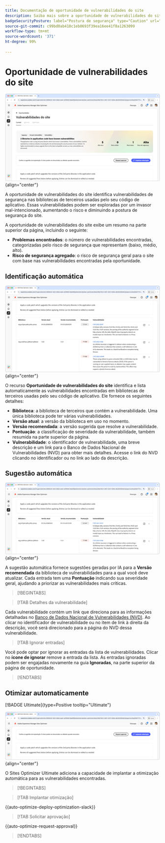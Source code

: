 ```yaml
---
title: Documentação de oportunidade de vulnerabilidades do site
description: Saiba mais sobre a oportunidade de vulnerabilidades do site e como usá-la para aumentar a segurança em seu site.
badgeSecurityPosture: label="Postura de segurança" type="Caution" url="../../opportunity-types/security-posture.md" tooltip="Postura de segurança"
source-git-commit: c99bd0ab418c1eb0693f39ea16ee41f8a1263099
workflow-type: tm+mt
source-wordcount: '371'
ht-degree: 99%

---
```



# Oportunidade de vulnerabilidades do site

![Oportunidade de vulnerabilidades do site](./assets/website-vulnerabilities/hero.png){align="center"}

A oportunidade de vulnerabilidades do site identifica vulnerabilidades de segurança nas bibliotecas de terceiros usadas pelo seu código de aplicativo. Essas vulnerabilidades podem ser exploradas por um invasor mal-intencionado, aumentando o risco e diminuindo a postura de segurança do site.

A oportunidade de vulnerabilidades do site exibe um resumo na parte superior da página, incluindo o seguinte:

* **Problemas encontrados**: o número de vulnerabilidades encontradas, categorizadas pelo risco de segurança que representam (baixo, médio, alto).
* **Risco de segurança agregado**: o risco de segurança geral para o site com base nas vulnerabilidades encontradas pela oportunidade.

## Identificação automática

![Identificar automaticamente vulnerabilidades do site](./assets/website-vulnerabilities/auto-identify.png){align="center"}

O recurso **Oportunidade de vulnerabilidades do site** identifica e lista automaticamente as vulnerabilidades encontradas em bibliotecas de terceiros usadas pelo seu código de aplicativo. Ele fornece os seguintes detalhes:

* **Biblioteca**: a biblioteca de terceiros que contém a vulnerabilidade. Uma única biblioteca pode ter várias vulnerabilidades.
* **Versão atual**: a versão da biblioteca em uso no momento.
* **Versão recomendada**: a versão sugerida que resolve a vulnerabilidade.
* **Pontuação**: a classificação de severidade da vulnerabilidade, também resumida na parte superior da página.
* **Vulnerabilidade**: o identificador de vulnerabilidade, uma breve descrição e um link para o Banco de Dados Nacional de Vulnerabilidades (NVD) para obter mais detalhes. Acesse o link do NVD clicando no identificador ou no link ao lado da descrição.

## Sugestão automática

![Sugerir vulnerabilidades de site automaticamente](./assets/website-vulnerabilities/auto-suggest.png){align="center"}

A sugestão automática fornece sugestões geradas por IA para a **Versão recomendada** da biblioteca de vulnerabilidades para a qual você deve atualizar. Cada entrada tem uma **Pontuação** indicando sua severidade geral, ajudando a priorizar as vulnerabilidades mais críticas.

>[!BEGINTABS]

>[!TAB Detalhes da vulnerabilidade]

Cada vulnerabilidade contém um link que direciona para as informações detalhadas no [Banco de Dados Nacional de Vulnerabilidades (NVD)](https://nvd.nist.gov/). Ao clicar no identificador de vulnerabilidade ou no item de link à direita da descrição, você será direcionado para a página do NVD dessa vulnerabilidade.

>[!TAB Ignorar entradas]

Você pode optar por ignorar as entradas da lista de vulnerabilidades. Clicar no **ícone de ignorar** remove a entrada da lista. As entradas ignoradas podem ser engajadas novamente na guia **Ignoradas**, na parte superior da página de oportunidade.<!---right now it does not seem to be implemented, but the page description mentions this functionality-->

>[!ENDTABS]


## Otimizar automaticamente

[!BADGE Ultimate]{type=Positive tooltip="Ultimate"}

![Otimizar vulnerabilidades do site automaticamente](./assets/website-vulnerabilities/auto-optimize.png){align="center"}

O Sites Optimizer Ultimate adiciona a capacidade de implantar a otimização automática para as vulnerabilidades encontradas.

>[!BEGINTABS]

>[!TAB Implantar otimização]

{{auto-optimize-deploy-optimization-slack}}

>[!TAB Solicitar aprovação]

{{auto-optimize-request-approval}}

>[!ENDTABS]